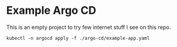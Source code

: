 # Example Argo CD

This is an empty project to try few internet stuff I see on this repo.
```
kubectl -n argocd apply -f ./argo-cd/example-app.yaml
```